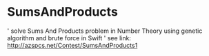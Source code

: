 # SumsAndProducts
' solve Sums And Products problem in Number Theory using genetic algorithm and brute force in Swift
' see link: http://azspcs.net/Contest/SumsAndProducts1 
